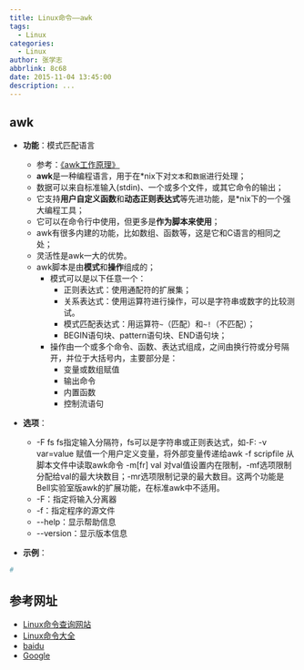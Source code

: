 ```yaml
---
title: Linux命令——awk
tags:
  - Linux
categories:
  - Linux
author: 张学志
abbrlink: 8c68
date: 2015-11-04 13:45:00
description: ...
---
```






## awk
* **功能**：模式匹配语言
	* 参考：[《awk工作原理》](http://man.linuxde.net/awk#awk的工作原理)
	* **awk**是一种编程语言，用于在*nix下对`文本`和`数据`进行处理；
	* 数据可以来自标准输入(stdin)、一个或多个文件，或其它命令的输出；
    <!-- more -->
	* 它支持**用户自定义函数**和**动态正则表达式**等先进功能，是*nix下的一个强大编程工具；
	* 它可以在命令行中使用，但更多是**作为脚本来使用**；
	* awk有很多内建的功能，比如数组、函数等，这是它和C语言的相同之处；
	* 灵活性是awk一大的优势。
	* awk脚本是由**模式**和**操作**组成的；
		* 模式可以是以下任意一个： 
			* 正则表达式：使用通配符的扩展集；
			* 关系表达式：使用运算符进行操作，可以是字符串或数字的比较测试。 
			* 模式匹配表达式：用运算符`~`（匹配）和`~!`（不匹配）；
			* BEGIN语句块、pattern语句块、END语句块；
		* 操作由一个或多个命令、函数、表达式组成，之间由换行符或分号隔开，并位于大括号内，主要部分是：
			*  变量或数组赋值 
			* 输出命令 
			* 内置函数 
			* 控制流语句

* **选项**： 
	* -F fs   fs指定输入分隔符，fs可以是字符串或正则表达式，如-F: -v var=value   赋值一个用户定义变量，将外部变量传递给awk -f scripfile  从脚本文件中读取awk命令 -m[fr] val   对val值设置内在限制，-mf选项限制分配给val的最大块数目；-mr选项限制记录的最大数目。这两个功能是Bell实验室版awk的扩展功能，在标准awk中不适用。
	* -F：指定将输入分离器
	* -f：指定程序的源文件
	* --help：显示帮助信息
	* --version：显示版本信息

* **示例**：
```bash
# 

```


## 参考网址
* [Linux命令查询网站](http://www.lx138.com/)
* [Linux命令大全](http://man.linuxde.net/)
* [baidu](http://baidu.com/)
* [Google](http://google.com.hk)
